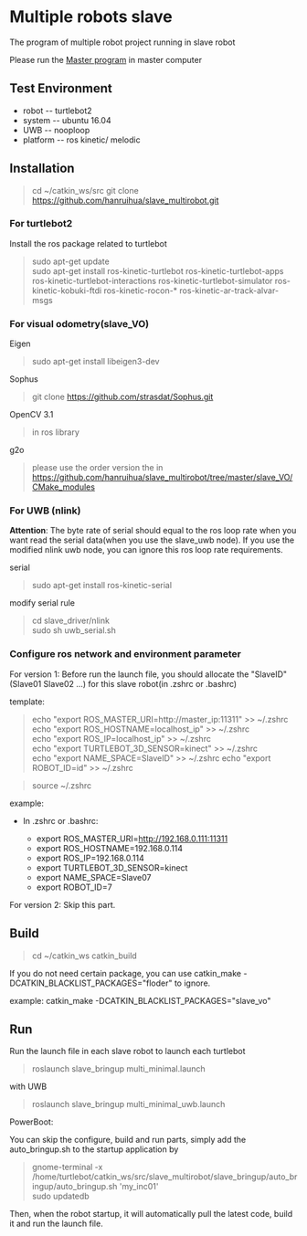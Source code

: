 # Multiple robots slave
The program of multiple robot project running in slave robot 

Please run the [Master program](https://github.com/hanruihua/master_multirobot) in master computer 

## Test Environment

- robot -- turtlebot2
- system -- ubuntu 16.04 
- UWB -- nooploop
- platform -- ros kinetic/ melodic

## Installation

> cd ~/catkin_ws/src
> git clone https://github.com/hanruihua/slave_multirobot.git

### For turtlebot2

Install the ros package related to turtlebot
> sudo apt-get update  
> sudo apt-get install ros-kinetic-turtlebot ros-kinetic-turtlebot-apps ros-kinetic-turtlebot-interactions ros-kinetic-turtlebot-simulator ros-kinetic-kobuki-ftdi ros-kinetic-rocon-* ros-kinetic-ar-track-alvar-msgs  
### For visual odometry(slave_VO)

Eigen
 > sudo apt-get install libeigen3-dev

Sophus
 > git clone https://github.com/strasdat/Sophus.git

OpenCV 3.1
 > in ros library
 
 g2o
 > please use the order version the in https://github.com/hanruihua/slave_multirobot/tree/master/slave_VO/CMake_modules
 
### For UWB (nlink)

**Attention**: The byte rate of serial should equal to the ros loop rate when you want read the serial data(when you use the slave_uwb node). If you use the modified nlink uwb node, you can ignore this ros loop rate requirements.

serial
> sudo apt-get install ros-kinetic-serial  

modify serial rule
> cd slave_driver/nlink  
> sudo sh uwb_serial.sh  

### Configure ros network and environment parameter
For version 1:
Before run the launch file, you should allocate the "SlaveID"(Slave01 Slave02 ...) for this slave robot(in .zshrc or .bashrc)

template:

> echo "export ROS_MASTER_URI=http://master_ip:11311" >> ~/.zshrc   
> echo "export ROS_HOSTNAME=localhost_ip" >> ~/.zshrc  
> echo "export ROS_IP=localhost_ip" >> ~/.zshrc   
> echo "export TURTLEBOT_3D_SENSOR=kinect" >> ~/.zshrc  
> echo "export NAME_SPACE=SlaveID" >> ~/.zshrc
> echo "export ROBOT_ID=id" >> ~/.zshrc

> source ~/.zshrc  

example:
- In .zshrc or .bashrc:

    - export ROS_MASTER_URI=http://192.168.0.111:11311  
    - export ROS_HOSTNAME=192.168.0.114  
    - export ROS_IP=192.168.0.114  
    - export TURTLEBOT_3D_SENSOR=kinect  
    - export NAME_SPACE=Slave07
    - export ROBOT_ID=7

For version 2:
Skip this part.
## Build

> cd ~/catkin_ws
> catkin_build

If you do not need certain package, you can use catkin_make -DCATKIN_BLACKLIST_PACKAGES="floder" to ignore. 

example: 
     catkin_make -DCATKIN_BLACKLIST_PACKAGES="slave_vo"

## Run

Run the launch file in each slave robot to launch each turtlebot
> roslaunch slave_bringup multi_minimal.launch

with UWB
> roslaunch slave_bringup multi_minimal_uwb.launch

PowerBoot:

You can skip the configure, build and run parts, simply add the auto_bringup.sh to the startup application by 

>gnome-terminal -x /home/turtlebot/catkin_ws/src/slave_multirobot/slave_bringup/auto_bringup/auto_bringup.sh 'my_inc01'  
>sudo updatedb  

Then, when the robot startup, it will automatically pull the latest code, build it and run the launch file.

 
 

















